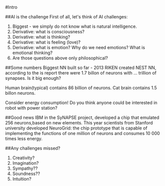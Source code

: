#Intro

##AI is the challenge
First of all, let's think of AI challenges:

1. Biggest - we simply do not know what is natural intelligence.
1. Derivative: what is consciousness?
1. Derivative: what is thinking?
1. Derivative: what is feeling (love)?
1. Derivative: what is emotion? Why do we need emotions? What is emotional thinking?
1. Are those questions above only philosophical?

##Some numbers
Biggest NN built so far - 2013 RIKEN created NEST NN, according to the is report there were 1.7 billon of neurons with ... trillion of synapses. Is it big enough? 

Human brain(typical) contains 86 billion of neurons.
Cat brain contains 1.5 billon neurons.

Consider energy consumption! Do you think anyone could be interested in robot with power station?

##Good news
IBM in the SyNAPSE project, developed a chip that emulated 256 neurons,based on new elements.
This year scientists from Stanford university developed NeuroGrid: the chip prototype that is capable of implementing the functions of one million of neurons and consumes 10 000 times less energy.

##Any challenges missed?

1. Creativity?
1. Imagination?
1. Sympathy??
1. Soundness??
1. Intuition?


